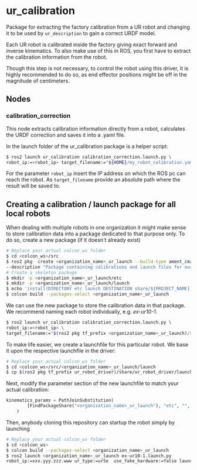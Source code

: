 # ur_calibration

Package for extracting the factory calibration from a UR robot and changing it to be used by `ur_description` to gain a correct URDF model.

Each UR robot is calibrated inside the factory giving exact forward and inverse kinematics. To also
make use of this in ROS, you first have to extract the calibration information from the robot.

Though this step is not necessary, to control the robot using this driver, it is highly recommended
to do so, as end effector positions might be off in the magnitude of centimeters.

## Nodes
### calibration_correction
This node extracts calibration information directly from a robot, calculates the URDF correction and
saves it into a .yaml file.

In the launch folder of the ur_calibration package is a helper script:

```bash
$ ros2 launch ur_calibration calibration_correction.launch.py \
robot_ip:=<robot_ip> target_filename:="${HOME}/my_robot_calibration.yaml"
```

For the parameter `robot_ip` insert the IP address on which the ROS pc can reach the robot. As
`target_filename` provide an absolute path where the result will be saved to.

## Creating a calibration / launch package for all local robots
When dealing with multiple robots in one organization it might make sense to store calibration data
into a package dedicated to that purpose only. To do so, create a new package (if it doesn't already
exist)

```bash
# Replace your actual colcon_ws folder
$ cd <colcon_ws>/src
$ ros2 pkg  create <organization_name>_ur_launch --build-type ament_cmake  --dependencies ur_client_library \
--description "Package containing calibrations and launch files for our UR robots."
# Create a skeleton package
$ mkdir -p <organization_name>_ur_launch/etc
$ mkdir -p <organization_name>_ur_launch/launch
$ echo 'install(DIRECTORY etc launch DESTINATION share/${PROJECT_NAME})' >> <organization_name>_ur_launch/CMakeLists.txt
$ colcon build --packages-select <organization_name>_ur_launch
```

We can use the new package to store the calibration data in that package. We recommend naming each
robot individually, e.g. *ex-ur10-1*.

```bash
$ ros2 launch ur_calibration calibration_correction.launch.py \
robot_ip:=<robot_ip> \
target_filename:="$(ros2 pkg tf_prefix <organization_name>_ur_launch)/share/<organization_name>_ur_launch/etc/ex-ur10-1_calibration.yaml"
```

To make life easier, we create a launchfile for this particular robot. We base it upon the
respective launchfile in the driver:

```bash
# Replace your actual colcon_ws folder
$ cd <colcon_ws>/src/<organization_name>_ur_launch/launch
$ cp $(ros2 pkg tf_prefix ur_robot_driver)/share/ur_robot_driver/launch/ur_control.launch.py ex-ur10-1.launch.py
```

Next, modify the parameter section of the new launchfile to match your actual calibration:

```py
kinematics_params = PathJoinSubstitution(
        [FindPackageShare("<organization_name>_ur_launch"), "etc", "", "ex-ur10-1_calibration.yaml"]
    )

```

Then, anybody cloning this repository can startup the robot simply by launching

```bash
# Replace your actual colcon_ws folder
$ cd <colcon_ws>
$ colcon build --packages-select <organization_name>_ur_launch
$ ros2 launch <organization_name>_ur_launch ex-ur10-1.launch.py
robot_ip:=xxx.yyy.zzz.www ur_type:=ur5e  use_fake_hardware:=false launch_rviz:=true
```
